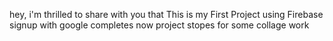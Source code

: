 hey, i'm thrilled to share with you that This is my First Project using Firebase
signup with google completes
now project stopes for some collage work
